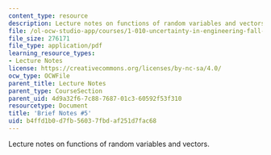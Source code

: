 ```yaml
---
content_type: resource
description: Lecture notes on functions of random variables and vectors.
file: /ol-ocw-studio-app/courses/1-010-uncertainty-in-engineering-fall-2008/b4ffd1b0d7fb56037fbdaf251d7fac68_notes_05.pdf
file_size: 276171
file_type: application/pdf
learning_resource_types:
- Lecture Notes
license: https://creativecommons.org/licenses/by-nc-sa/4.0/
ocw_type: OCWFile
parent_title: Lecture Notes
parent_type: CourseSection
parent_uid: 4d9a32f6-7c88-7687-01c3-60592f53f310
resourcetype: Document
title: 'Brief Notes #5'
uid: b4ffd1b0-d7fb-5603-7fbd-af251d7fac68
---
```

Lecture notes on functions of random variables and vectors.